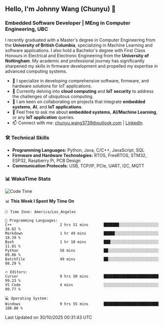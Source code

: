 ## Hello, I'm Johnny Wang (Chunyu) 👋

### Embedded Software Developer | MEng in Computer Engineering, UBC

I recently graduated with a Master's degree in Computer Engineering from the **University of British Columbia**, specializing in Machine Learning and software applications. I also hold a Bachelor's degree with First Class Honours in Electrical and Electronic Engineering from the **University of Nottingham**. My academic and professional journey has significantly sharpened my skills in firmware development and propelled my expertise in advanced computing systems.

- 🔭 I specialize in developing comprehensive software, firmware, and hardware solutions for IoT applications.
- 🌱 Currently delving into **cloud computing** and **IoT security** to address the challenges of ubiquitous computing.
- 🤝 I am keen on collaborating on projects that integrate **embedded systems**, **AI**, and **IoT applications**.
- 💬 Feel free to ask me about **embedded systems**, **AI/Machine Learning**, or any **IoT application** queries.
- 📫 Connect with me: [chunyu.wang3739@outlook.com](mailto:chunyu.wang3739@outlook.com) | [LinkedIn](https://www.linkedin.com/in/shycw1/)


### 🛠️ Technical Skills
- **Programming Languages:** Python, Java, C/C++, JavaScript, SQL
- **Firmware and Hardware Technologies:** RTOS, FreeRTOS, STM32, ESP32, Raspberry Pi, PCB Design
- **Communication Protocols:** USB, TCP/IP, PCIe, UART, I2C, MQTT

### 📊 WakaTime Stats
<!--START_SECTION:waka-->
![Code Time](http://img.shields.io/badge/Code%20Time-176%20hrs%201%20min-blue)

📊 **This Week I Spent My Time On** 

```text
🕑︎ Time Zone: America/Los_Angeles

💬 Programming Languages: 
C++                      2 hrs 51 mins       ███████░░░░░░░░░░░░░░░░░░   28.82 % 
Markdown                 1 hr 49 mins        █████░░░░░░░░░░░░░░░░░░░░   18.39 % 
Bash                     1 hr 10 mins        ███░░░░░░░░░░░░░░░░░░░░░░   11.81 % 
Python                   58 mins             ██░░░░░░░░░░░░░░░░░░░░░░░   09.86 % 
Batchfile                49 mins             ██░░░░░░░░░░░░░░░░░░░░░░░   08.29 % 

🔥 Editors: 
Cursor                   9 hrs 50 mins       █████████████████████████   99.23 % 
VS Code                  4 mins              ░░░░░░░░░░░░░░░░░░░░░░░░░   00.77 % 

💻 Operating System: 
Windows                  9 hrs 55 mins       █████████████████████████   100.00 % 
```


 Last Updated on 30/10/2025 00:31:43 UTC
<!--END_SECTION:waka-->
